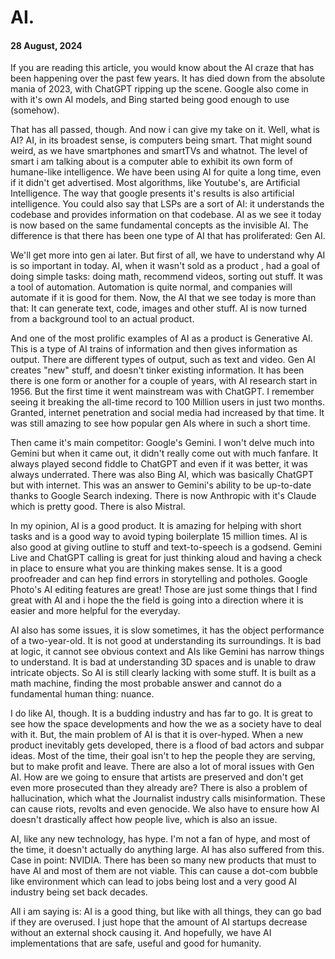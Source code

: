 # AI.
#### 28 August, 2024

If you are reading this article, you would know about the AI craze that has been happening over the past few years. It has died down from the absolute mania of 2023, with ChatGPT ripping up the scene. Google also come in with it's own AI models, and Bing started being good enough to use (somehow). 

That has all passed, though. And now i can give my take on it. Well, what is AI? AI, in its broadest sense, is computers being smart. That might sound weird, as we have smartphones and smartTVs and whatnot. The level of smart i am talking about is a computer able to exhibit its own form of humane-like intelligence. We have been using AI for quite a long time, even if it didn't get advertised. Most algorithms, like Youtube's, are Artificial Intelligence. The way that google presents it's results is also artificial intelligence. You could also say that LSPs are a sort of AI: it understands the  codebase and provides information on that codebase.  AI as we see it today is now based on the same fundamental concepts as the invisible AI. The difference is that there has been one type of AI that has proliferated: Gen AI. 

We'll get more into gen ai later. But first of all, we have to understand why AI is so important in today. AI, when it wasn't sold as a product , had a goal of doing simple tasks: doing math, recommend videos, sorting out stuff. It was a tool of automation. Automation is quite normal, and companies will automate if it is good for them. Now, the AI that we see today is more than that: It can generate text, code, images and other stuff. AI is now turned from a background tool to an actual product.

 And one of the most prolific examples of AI as a product is Generative AI. This is a type of AI trains of information and then gives information as output. There are different types of output, such as text and video. Gen AI creates "new" stuff, and doesn't tinker existing information.  It has been there is one form or another for a couple of years, with AI research start in 1956. But the first time it went mainstream was with ChatGPT. I remember seeing it breaking the all-time record to 100 Million users in just two months. Granted, internet penetration and social media had increased by that time. It was still amazing to see how popular gen AIs where in such a short time. 

Then came it's main competitor: Google's Gemini. I won't delve much into Gemini but when it came out, it didn't really come out with much fanfare. It always played second fiddle to ChatGPT and even if it was better, it was always underrated. There was also Bing AI, which was basically ChatGPT but with internet. This was an answer to Gemini's ability to be up-to-date thanks to Google Search indexing. There is now Anthropic with it's Claude which is pretty good. There is also Mistral.

In my opinion, AI is a good product. It is amazing for helping with short tasks and is a good way to avoid typing boilerplate 15 million times. AI is also good at giving outline to stuff and text-to-speech is a godsend. Gemini Live and ChatGPT calling is great for just thinking aloud and having a check in place to ensure what you are thinking makes sense. It is a good proofreader and can hep find errors in storytelling and potholes. Google Photo's AI editing features are great! Those are just some things that I find great with AI and i hope the the field is going into a direction where it is easier and more helpful for the everyday. 

AI also has some issues, it is slow sometimes, it has the object performance of a two-year-old. It is not good at understanding its surroundings. It is bad at logic, it cannot see obvious context and AIs like Gemini has narrow things to understand. It is bad at understanding 3D spaces and is unable to draw intricate objects. So AI is still clearly lacking with some stuff. It is built as a math machine, finding the most probable answer and cannot do a fundamental human thing: nuance.

I do like AI, though. It is a budding industry and has far to go. It is great to see how the space developments and how the we as a society have to deal with it. But, the main problem of AI is that it is over-hyped. When a new product inevitably gets developed, there is a flood of bad actors and subpar ideas. Most of the time, their goal isn't to hep the people they are serving, but to make profit and leave. There are also a lot of moral issues with Gen AI. How are we going to ensure that artists are preserved and don't get even more prosecuted than they already are? There is also a problem of hallucination, which what the Journalist industry calls misinformation. These can cause riots, revolts and even genocide. We also have to ensure how AI doesn't drastically affect how people live, which is also an issue. 

AI, like any new technology, has hype. I'm not a fan of hype, and most of the time, it doesn't actually do anything large. AI has also suffered from this. Case in point: NVIDIA. There has been so many new products that must to have AI and most of them are not viable. This can cause a dot-com bubble like environment which can lead to jobs being lost and a very good AI industry being set back decades. 

All i am saying is: AI is a good thing, but like with all things, they can go bad if they are overused. I just hope that the amount of AI startups decrease without an external shock causing it. And hopefully, we have AI implementations that are safe, useful and good for humanity.